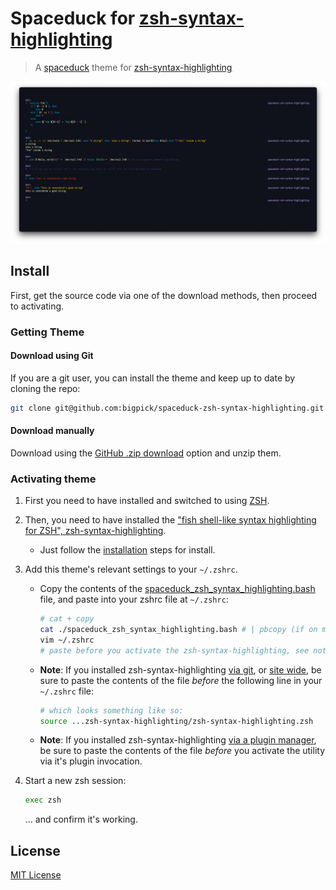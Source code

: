 # Spaceduck for [zsh-syntax-highlighting](https://github.com/zsh-users/zsh-syntax-highlighting)

> A [spaceduck](https://github.com/pineapplegiant/spaceduck) theme for [zsh-syntax-highlighting](https://github.com/zsh-users/zsh-syntax-highlighting)

![Screenshot](./screenshot.png)


## Install

First, get the source code via one of the download methods, then proceed to activating.

### Getting Theme
#### Download using Git

If you are a git user, you can install the theme and keep up to date by cloning the repo:

```bash
git clone git@github.com:bigpick/spaceduck-zsh-syntax-highlighting.git
```

#### Download manually

Download using the [GitHub .zip download](https://github.com/bigpick/spaceduck-colorls/archive/main.zip) option and unzip them.

### Activating theme

1. First you need to have installed and switched to using [ZSH](https://github.com/ohmyzsh/ohmyzsh/wiki/Installing-ZSH). 
2. Then, you need to have installed the ["fish shell-like syntax highlighting for ZSH", zsh-syntax-highlighting](https://github.com/zsh-users/zsh-syntax-highlighting).
    * Just follow the [installation](https://github.com/zsh-users/zsh-syntax-highlighting/blob/master/INSTALL.md) steps for install.
3. Add this theme's relevant settings to your `~/.zshrc`.
    * Copy the contents of the [spaceduck_zsh_syntax_highlighting.bash](https://github.com/bigpick/spaceduck-zsh-syntax-highlighting/blob/main/spaceduck_zsh_syntax_highlighting.bash) file, and paste into your zshrc file at `~/.zshrc`:
        
        ```bash
        # cat + copy
        cat ./spaceduck_zsh_syntax_highlighting.bash # | pbcopy (if on macOS)
        vim ~/.zshrc 
        # paste before you activate the zsh-syntax-highlighting, see note below
        ```
    * **Note**: If you installed zsh-syntax-highlighting [via git](https://github.com/zsh-users/zsh-syntax-highlighting/blob/master/INSTALL.md#in-your-zshrc), or [site wide](https://github.com/zsh-users/zsh-syntax-highlighting/blob/master/INSTALL.md#system-wide-installation), be sure to paste the contents of the file _before_ the following line in your `~/.zshrc` file:

      ```bash
      # which looks something like so:
      source ...zsh-syntax-highlighting/zsh-syntax-highlighting.zsh
      ```

   * **Note**: If you installed zsh-syntax-highlighting [via a plugin manager](https://github.com/zsh-users/zsh-syntax-highlighting/blob/master/INSTALL.md#with-a-plugin-manager), be sure to paste the contents of the file _before_ you activate the utility via it's plugin invocation.

4. Start a new zsh session:

    ```bash
    exec zsh
    ```

    ... and confirm it's working.

## License

[MIT License](./LICENSE)
